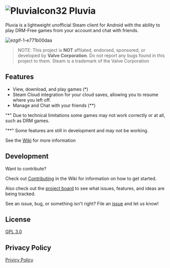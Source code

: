 # ![PluviaIcon32](https://github.com/user-attachments/assets/4b872272-9391-488f-afe3-a4ac898d32ac) Pluvia

Pluvia is a lightweight unofficial Steam client for Android with the ability to play DRM-Free games from your account and chat with friends.

![ezgif-1-e771b00daa](https://github.com/user-attachments/assets/e57b9f41-0222-4500-8a0d-4dd00f999a48)

> NOTE: This project is **NOT** affilated, endorsed, sponsored, or developed by __Valve Corporation__. Do not report any bugs found in this project to them. 
> Steam is a trademark of the Valve Corporation

## Features
- View, download, and play games (*)
- Steam Cloud integration for your cloud saves, allowing you to resume where you left off. 
- Manage and Chat with your friends (**)

"*" Due to technical limitations some games may not work correctly or at all, such as DRM games.

"**" Some features are still in development and may not be working. 

See the [Wiki](https://github.com/oxters168/Pluvia/wiki) for more information

## Development
Want to contribute? 

Check out [Contributing](https://github.com/oxters168/Pluvia/wiki/Contributing) in the Wiki for information on how to get started. 

Also check out the [project board](https://github.com/users/oxters168/projects/1) to see what issues, features, and ideas are being tracked.

See an issue, bug, or something isn't right? File an [issue](https://github.com/oxters168/Pluvia/issues) and let us know!

## License
[GPL 3.0](https://github.com/oxters168/Pluvia/blob/master/LICENSE)

## Privacy Policy
[Privicy Policy](https://github.com/oxters168/Pluvia/blob/master/PrivacyPolicy/README.md)
